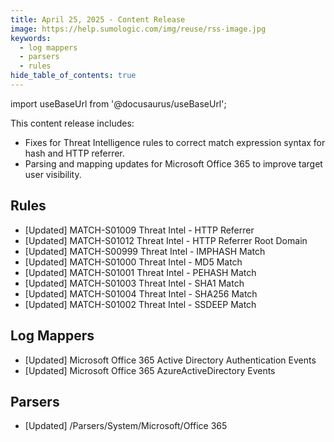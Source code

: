 ```yaml
---
title: April 25, 2025 - Content Release
image: https://help.sumologic.com/img/reuse/rss-image.jpg
keywords:
  - log mappers
  - parsers
  - rules
hide_table_of_contents: true    
---
```


import useBaseUrl from '@docusaurus/useBaseUrl';

This content release includes:
- Fixes for Threat Intelligence rules to correct match expression syntax for hash and HTTP referrer.
- Parsing and mapping updates for Microsoft Office 365 to improve target user visibility.

## Rules
- [Updated] MATCH-S01009 Threat Intel - HTTP Referrer
- [Updated] MATCH-S01012 Threat Intel - HTTP Referrer Root Domain
- [Updated] MATCH-S00999 Threat Intel - IMPHASH Match
- [Updated] MATCH-S01000 Threat Intel - MD5 Match
- [Updated] MATCH-S01001 Threat Intel - PEHASH Match
- [Updated] MATCH-S01003 Threat Intel - SHA1 Match
- [Updated] MATCH-S01004 Threat Intel - SHA256 Match
- [Updated] MATCH-S01002 Threat Intel - SSDEEP Match

## Log Mappers
- [Updated] Microsoft Office 365 Active Directory Authentication Events
- [Updated] Microsoft Office 365 AzureActiveDirectory Events

## Parsers
- [Updated] /Parsers/System/Microsoft/Office 365